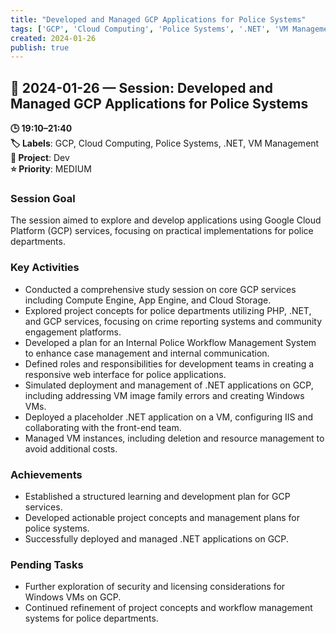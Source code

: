 ```yaml
---
title: "Developed and Managed GCP Applications for Police Systems"
tags: ['GCP', 'Cloud Computing', 'Police Systems', '.NET', 'VM Management']
created: 2024-01-26
publish: true
---
```


## 📅 2024-01-26 — Session: Developed and Managed GCP Applications for Police Systems

**🕒 19:10–21:40**  
**🏷️ Labels**: GCP, Cloud Computing, Police Systems, .NET, VM Management  
**📂 Project**: Dev  
**⭐ Priority**: MEDIUM  


### Session Goal
The session aimed to explore and develop applications using Google Cloud Platform (GCP) services, focusing on practical implementations for police departments.

### Key Activities
- Conducted a comprehensive study session on core GCP services including Compute Engine, App Engine, and Cloud Storage.
- Explored project concepts for police departments utilizing PHP, .NET, and GCP services, focusing on crime reporting systems and community engagement platforms.
- Developed a plan for an Internal Police Workflow Management System to enhance case management and internal communication.
- Defined roles and responsibilities for development teams in creating a responsive web interface for police applications.
- Simulated deployment and management of .NET applications on GCP, including addressing VM image family errors and creating Windows VMs.
- Deployed a placeholder .NET application on a VM, configuring IIS and collaborating with the front-end team.
- Managed VM instances, including deletion and resource management to avoid additional costs.

### Achievements
- Established a structured learning and development plan for GCP services.
- Developed actionable project concepts and management plans for police systems.
- Successfully deployed and managed .NET applications on GCP.

### Pending Tasks
- Further exploration of security and licensing considerations for Windows VMs on GCP.
- Continued refinement of project concepts and workflow management systems for police departments.
